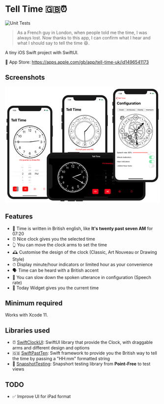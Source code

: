 # Tell Time 🇬🇧⏰

![Unit Tests](https://github.com/renaudjenny/telltime/workflows/Xcode%20Unit%20Test/badge.svg)

>As a French guy in London, when people told me the time, I was always lost. Now thanks to this app, I can confirm what I hear and what I should say to tell the time 😄.

A tiny iOS Swift project with SwiftUI.

📲 App Store: https://apps.apple.com/gb/app/tell-time-uk/id1496541173

## Screenshots

![Screenshots of the application from an iPhone](docs/assets/iPhoneScreenshots.png)

## Features

* 🐰 Time is written in British english, like **It's twenty past seven AM** for 07:20
* ⏰ Nice clock gives you the selected time
* 👆 You can move the clock arms to set the time
* 🕰 Customise the design of the clock (Classic, Art Nouveau or Drawing Style)
* ⏱  Display minute/hour indicators or limited hour as your convenience
* 🗣 Time can be heard with a British accent
* 🐢 You can slow down the spoken utterance in configuration (Speech rate)
* 👾 Today Widget gives you the current time

## Minimum required

Works with Xcode 11.

## Libraries used

* ⏰ [SwiftClockUI](https://github.com/renaudjenny/SwiftClockUI): SwiftUI library that provide the Clock, with draggable arms and different design and options
* 🇬🇧 [SwiftPastTen](https://github.com/renaudjenny/SwiftPastTen): Swift framework to provide you the British way to tell the time by passing a "HH:mm" formatted string
* 📸 [SnapshotTesting](https://github.com/pointfreeco/swift-snapshot-testing): Snapshort testing library from **Point-Free** to test views

## TODO

* ✅ Improve UI for iPad format
